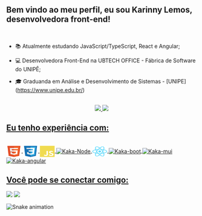 ## Bem vindo ao meu perfil, eu sou Karinny Lemos, desenvolvedora front-end!
<!-- LIST-ACTIVITIES:START -->
<br>

- 📚 Atualmente estudando JavaScript/TypeScript, React e Angular;

- 💻 Desenvolvedora Front-End na UBTECH OFFICE - Fábrica de Software do UNIPÊ;

- 🎓 Graduanda em Análise e Desenvolvimento de Sistemas - [UNIPE] (https://www.unipe.edu.br/)
<!--LIST-ACTIVITIES:END -->
 <br>
 
<div align="center">
  <a href="https://github.com/karinnylemosb">
  <img height="180em" src="https://github-readme-stats.vercel.app/api?username=karinnylemosb&show_icons=true&theme=dracula&include_all_commits=true&count_private=true"/>
  <img height="180em" src="https://github-readme-stats.vercel.app/api/top-langs/?username=karinnylemosb&layout=compact&langs_count=7&theme=dracula"/>
</div>



## Eu tenho experiência com:

<div style="display: inline_block"><br>
  <img align="center" alt="Kaka-HTML" height="30" width="40" src="https://raw.githubusercontent.com/devicons/devicon/master/icons/html5/html5-original.svg">
  <img align="center" alt="Kaka-CSS" height="30" width="40" src="https://raw.githubusercontent.com/devicons/devicon/master/icons/css3/css3-original.svg">
  <img align="center" alt="Kaka-Js" height="30" width="40" src="https://raw.githubusercontent.com/devicons/devicon/master/icons/javascript/javascript-plain.svg">
  <img align="center" alt="Kaka-Node" height="30" width="40" src="https://www.pngfind.com/pngs/m/683-6833893_node-js-logo-png-transparent-png.png">
  <img align="center" alt="Kaka-React" height="30" width="40" src="https://raw.githubusercontent.com/devicons/devicon/master/icons/react/react-original.svg">
  <img align="center" alt="Kaka-boot" height="30" width="40" src="https://cdn.worldvectorlogo.com/logos/bootstrap-4.svg">
  <img align="center" alt="Kaka-mui" height="30" width="40" src="https://cdn.worldvectorlogo.com/logos/material-ui-1.svg">  
  <img align="center" alt="Kaka-angular" height="30" width="40" src="https://cdn.worldvectorlogo.com/logos/angular-icon-1.svg">
</div>
  
 ##
 ## Você pode se conectar comigo:
<div> 
  <a href = "mailto:kakalemos.ti@gmail.com"><img src="https://img.shields.io/badge/-Gmail-%23333?style=for-the-badge&logo=gmail&logoColor=white" target="_blank"></a>
  <a href="https://www.linkedin.com/in/https://www.linkedin.com/in/karinny-lemos/" target="_blank"><img src="https://img.shields.io/badge/-LinkedIn-%230077B5?style=for-the-badge&logo=linkedin&logoColor=white" target="_blank"></a> 
 
  ![Snake animation](https://github.com/karinnylemosb/karinnylemosb/blob/output/github-contribution-grid-snake.svg)
 
</div>
